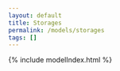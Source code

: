 ```yaml
---
layout: default
title: Storages
permalink: /models/storages
tags: []
---
```


{% include modelIndex.html %}